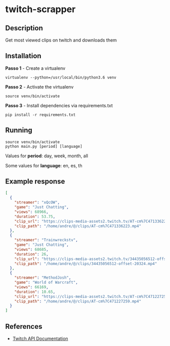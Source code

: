# twitch-scrapper

## **Description**

Get most viewed clips on twitch and downloads them

## **Installation**

**Passo 1** - Create a virtualenv

```shell
virtualenv --python=/usr/local/bin/python3.6 venv
```

**Passo 2** - Activate the virtualenv

```shell
source venv/bin/activate
```

**Passo 3** - Install dependencies via requirements.txt

```shell
pip install -r requirements.txt
```

## **Running**

```shell
source venv/bin/activate
python main.py [period] [language]
```

Values for **period**: day, week, month, all

Some values for **language**: en, es, th

## **Example response**

```json
[
  {
    "streamer": "xQcOW",
    "game": "Just Chatting",
    "views": 68966,
    "duration": 53.75,
    "clip_url": "https://clips-media-assets2.twitch.tv/AT-cm%7C471336223.mp4",
    "clip_path": "/home/andre/@/clips/AT-cm%7C471336223.mp4"
  },
  {
    "streamer": "Trainwreckstv",
    "game": "Just Chatting",
    "views": 68685,
    "duration": 26,
    "clip_url": "https://clips-media-assets2.twitch.tv/34435056512-offset-20324.mp4",
    "clip_path": "/home/andre/@/clips/34435056512-offset-20324.mp4"
  },
  {
    "streamer": "MethodJosh",
    "game": "World of Warcraft",
    "views": 66169,
    "duration": 10.65,
    "clip_url": "https://clips-media-assets2.twitch.tv/AT-cm%7C471227259.mp4",
    "clip_path": "/home/andre/@/clips/AT-cm%7C471227259.mp4"
  }
]
```

## **References**

- [Twitch API Documentation](https://dev.twitch.tv/docs/v5/reference/clips/#get-top-clips)
